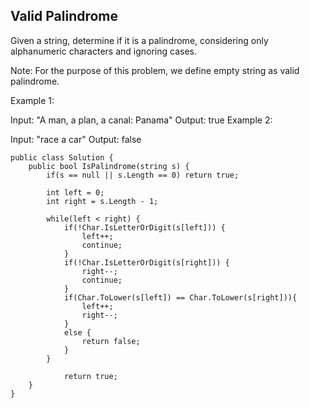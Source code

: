 ## Valid Palindrome

Given a string, determine if it is a palindrome, considering only alphanumeric characters and ignoring cases.

Note: For the purpose of this problem, we define empty string as valid palindrome.

Example 1:

Input: "A man, a plan, a canal: Panama"
Output: true
Example 2:

Input: "race a car"
Output: false

```
public class Solution {
    public bool IsPalindrome(string s) {
        if(s == null || s.Length == 0) return true;
        
        int left = 0;
        int right = s.Length - 1;
        
        while(left < right) {
            if(!Char.IsLetterOrDigit(s[left])) {
                left++;
                continue;
            }
            if(!Char.IsLetterOrDigit(s[right])) {
                right--;
                continue;
            }
            if(Char.ToLower(s[left]) == Char.ToLower(s[right])){
                left++;
                right--;
            }
            else {
                return false;
            }
        }

            return true;
    }
}
```
